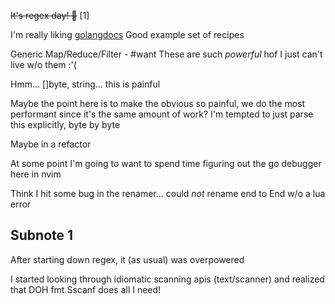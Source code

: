 ~~It's regex day! 🎉~~ [1]

I'm really liking [golangdocs](https://golanddocs.com)
Good example set of recipes

Generic Map/Reduce/Filter - #want
These are such _powerful_ hof I just can't live w/o them :'(

Hmm... []byte, string... this is painful

Maybe the point here is to make the obvious so painful,
we do the most performant since it's the same amount of work?
I'm tempted to just parse this explicitly, byte by byte

Maybe in a refactor

At some point I'm going to want to spend time figuring out
the go debugger here in nvim

Think I hit some bug in the renamer... could _not_ rename end
to End w/o a lua error

## Subnote 1
After starting down regex, it (as usual) was overpowered

I started looking through idiomatic scanning apis (text/scanner)
and realized that DOH fmt.Sscanf does all I need!

